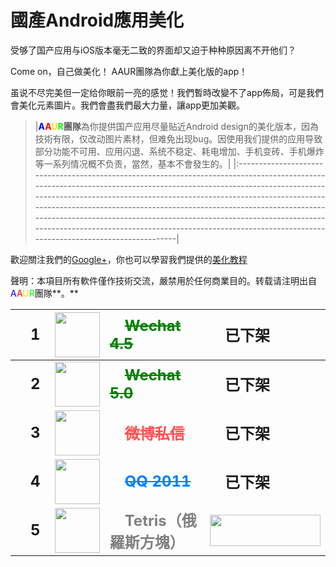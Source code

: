 # **國產Android應用美化** #

受够了国产应用与iOS版本毫无二致的界面却又迫于种种原因离不开他们？

Come on，自己做美化！ AAUR團隊為你獻上美化版的app！

虽说不尽完美但一定给你眼前一亮的感觉！我們暫時改變不了app佈局，可是我們會美化元素圖片。我們會盡我們最大力量，讓app更加美觀。

> |<font color='0000FF'><b>A</b></font><font color='FF0000'><b>A</b></font><font color='FFD700'><b>U</b></font><font color='00FF00'><b>R</b></font>**團隊**為你提供国产应用尽量贴近Android design的美化版本，因為技術有限，仅改动图片素材，但难免出现bug。因使用我们提供的应用导致部分功能不可用、应用闪退、系统不稳定、耗电增加、手机变砖、手机爆炸等一系列情况概不负责，當然，基本不會發生的。|
|:--------------------------------------------------------------------------------------------------------------------------------------------------------------------------------------------------------------------------------------------------------------------------------------------------------------------------------------------------------------------------------------------------------------------------------------------------------------------------------------------------------|

歡迎關注我們的<a href='https://plus.google.com/100724040720791395073'>Google+</a>，你也可以學習我們提供的<a href='https://code.google.com/p/android-app-ui-revised/w/list?q=label:jiaocheng'>美化教程</a>

聲明：本項目所有軟件僅作技術交流，嚴禁用於任何商業目的。转载请注明出自<font color='0000FF'>A</font><font color='FF0000'>A</font><font color='FFD700'>U</font><font color='00FF00'>R</font>團隊**。**

|<font size='5'><strong>　1　</strong></font>|<img src='https://lh4.googleusercontent.com/-TjPs0xiEIZA/UhYizCRQWiI/AAAAAAAAdUc/wvec2RaAAr4/s120-no/weixin.png' alt='' width='72' height='72' />|<font color='green' size='5'><strong>　<del>Wechat 4.5</del>　</strong></font> |<font size='5'><strong>　<b>已下架</b>　</strong></font>|
|:---------------------------------------------|:------------------------------------------------------------------------------------------------------------------------------------------------|:--------------------------------------------------------------------------------|:------------------------------------------------------------|
|<font size='5'><strong>　2　</strong></font>|<img src='https://lh3.googleusercontent.com/-0B9mQ_fEna8/UlqlcpsI_pI/AAAAAAAAGow/zWPzy_EBdXA/s80-no/icon.png' alt='' width='72' height='72' />|<font color='green' size='5'><strong>　<del>Wechat 5.0</del>　</strong></font> |<font size='5'><strong>　<b>已下架</b>　</strong></font>|
|<font size='5'><strong>　3　</strong></font>|<img src='https://lh3.googleusercontent.com/-ZXgriZ7q-Gg/UniFoYceBLI/AAAAAAAAdUc/iLM12O4fuW4/s102-no/webo+messengersixin.png' alt='' width='72' height='72' />|<font color='#FF5151' size='5'><strong> 　<del>微博私信</del>　</strong></font> |<font size='5'><strong>　<b>已下架</b>　</strong></font>|
|<font size='5'><strong>　4　</strong></font>|<img src='https://lh6.googleusercontent.com/-ElUcEwS0e74/Uhocob7TwTI/AAAAAAAAdUc/SDqh526mgBM/s100-no/TM2009.png' alt='' width='72' height='72' />|<font color='#0080FF' size='5'><strong>　<del>QQ 2011</del>　</strong></font> |<font size='5'><strong>　<b>已下架</b>　</strong></font>|
|<font size='5'><strong>　5　</strong></font>|<img src='https://lh3.googleusercontent.com/-n8CAhnZWUVA/Uodvan1PopI/AAAAAAAAdUc/s8bimEw_sBY/s200-no/tetris.png' alt='' width='72' height='72' />|<font color='grey' size='5'><strong>　Tetris（俄羅斯方塊）　</strong></font> |<a href='https://code.google.com/p/android-app-ui-revised/w/list?q=label:tetris'><img src='https://lh4.googleusercontent.com/-roX1ylTEYw4/UhYmnXKhYYI/AAAAAAAAdUc/bCqsOVk4P7k/w177-h50-no/anniu.png' alt='' width='177' height='50' /></a>|